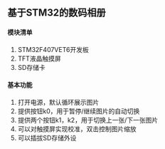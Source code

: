 ## 基于STM32的数码相册

#### 模块清单

1. STM32F407VET6开发板
2. TFT液晶触摸屏
3. SD存储卡

#### 基本功能

1. 打开电源，默认循环展示图片
2. 提供按钮k0，用于暂停/继续图片的自动切换
3. 提供两个按钮k1，k2，用于切换上一张/下一张图片
4. 可以对触摸屏实现校准，双击控制图片缩放
5. 可以插拔SD存储外设

